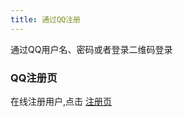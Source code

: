 ```yaml
---
title: 通过QQ注册
---
```

通过QQ用户名、密码或者登录二维码登录

### QQ注册页
在线注册用户,点击 [注册页](https://www.freedgo.com/register.html "在线制图注册") 
